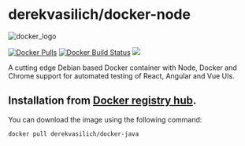 derekvasilich/docker-node
=========================

![docker_logo](https://raw.githubusercontent.com/derekvasilich/docker-lamp/master/docker_139x115.png)

[![Docker Pulls](https://img.shields.io/docker/pulls/derekvasilich/lamp.svg?style=plastic)](https://hub.docker.com/r/derekvasilich/docker-java/)
[![Docker Build Status](https://img.shields.io/docker/build/derekvasilich/lamp.svg?style=plastic)](https://hub.docker.com/r/derekvasilich/docker-java/builds/)
[![](https://images.microbadger.com/badges/image/derekvasilich/lamp.svg)](https://microbadger.com/images/derekvasilich/docker-java "derekvasilich/docker-java")

A cutting edge Debian based Docker container with Node, Docker and Chrome support for automated testing of React, Angular and Vue UIs.

Installation from [Docker registry hub](https://registry.hub.docker.com/r/derekvasilich/docker-java/).
----

You can download the image using the following command:

```bash
docker pull derekvasilich/docker-java
```

